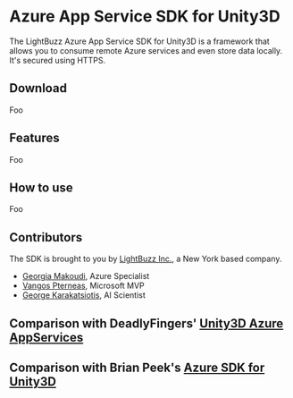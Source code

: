 # Azure App Service SDK for Unity3D

The LightBuzz Azure App Service SDK for Unity3D is a framework that allows you to consume remote Azure services and even store data locally. It's secured using HTTPS.

## Download

Foo

## Features

Foo

## How to use

Foo

## Contributors

The SDK is brought to you by [LightBuzz Inc.](https://lightbuzz.com), a New York based company.

* [Georgia Makoudi](https://lightbuzz.com/author/georgia/), Azure Specialist
* [Vangos Pterneas](https://lightbuzz.com/author/vangos/), Microsoft MVP
* [George Karakatsiotis](https://lightbuzz.com/about/), AI Scientist

## Comparison with DeadlyFingers' [Unity3D Azure AppServices](https://github.com/Unity3dAzure/AppServices)

## Comparison with Brian Peek's [Azure SDK for Unity3D](https://github.com/BrianPeek/AzureSDKs-Unity)
